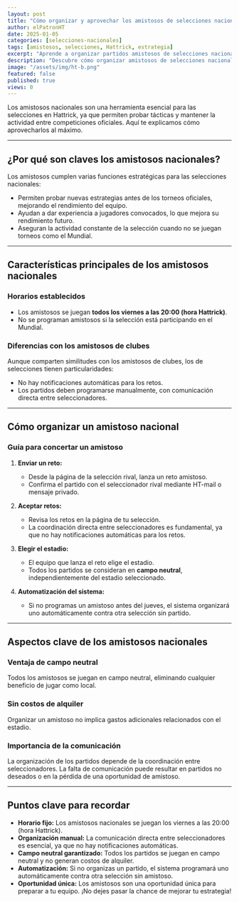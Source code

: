 ```yaml
---
layout: post
title: "Cómo organizar y aprovechar los amistosos de selecciones nacionales en Hattrick"
author: elPatronHT
date: 2025-01-05
categories: [selecciones-nacionales]
tags: [amistosos, selecciones, Hattrick, estrategia]
excerpt: "Aprende a organizar partidos amistosos de selecciones nacionales en Hattrick y descubre su impacto en la preparación del equipo."
description: "Descubre cómo organizar amistosos de selecciones nacionales en Hattrick. Optimiza la preparación de tu equipo con partidos estratégicos."
image: "/assets/img/ht-b.png"
featured: false
published: true
views: 0
---
```


Los amistosos nacionales son una herramienta esencial para las selecciones en Hattrick, ya que permiten probar tácticas y mantener la actividad entre competiciones oficiales. Aquí te explicamos cómo aprovecharlos al máximo.

---

## ¿Por qué son claves los amistosos nacionales?

Los amistosos cumplen varias funciones estratégicas para las selecciones nacionales:

- Permiten probar nuevas estrategias antes de los torneos oficiales, mejorando el rendimiento del equipo.
- Ayudan a dar experiencia a jugadores convocados, lo que mejora su rendimiento futuro.
- Aseguran la actividad constante de la selección cuando no se juegan torneos como el Mundial.

---

## Características principales de los amistosos nacionales

### Horarios establecidos

- Los amistosos se juegan **todos los viernes a las 20:00 (hora Hattrick)**.
- No se programan amistosos si la selección está participando en el Mundial.

### Diferencias con los amistosos de clubes

Aunque comparten similitudes con los amistosos de clubes, los de selecciones tienen particularidades:

- No hay notificaciones automáticas para los retos.
- Los partidos deben programarse manualmente, con comunicación directa entre seleccionadores.

---

## Cómo organizar un amistoso nacional

### Guía para concertar un amistoso

1. **Enviar un reto:**

   - Desde la página de la selección rival, lanza un reto amistoso.
   - Confirma el partido con el seleccionador rival mediante HT-mail o mensaje privado.

2. **Aceptar retos:**

   - Revisa los retos en la página de tu selección.
   - La coordinación directa entre seleccionadores es fundamental, ya que no hay notificaciones automáticas para los retos.

3. **Elegir el estadio:**

   - El equipo que lanza el reto elige el estadio.
   - Todos los partidos se consideran en **campo neutral**, independientemente del estadio seleccionado.

4. **Automatización del sistema:**
   - Si no programas un amistoso antes del jueves, el sistema organizará uno automáticamente contra otra selección sin partido.

---

## Aspectos clave de los amistosos nacionales

### Ventaja de campo neutral

Todos los amistosos se juegan en campo neutral, eliminando cualquier beneficio de jugar como local.

### Sin costos de alquiler

Organizar un amistoso no implica gastos adicionales relacionados con el estadio.

### Importancia de la comunicación

La organización de los partidos depende de la coordinación entre seleccionadores. La falta de comunicación puede resultar en partidos no deseados o en la pérdida de una oportunidad de amistoso.

---

## Puntos clave para recordar

- **Horario fijo:** Los amistosos nacionales se juegan los viernes a las 20:00 (hora Hattrick).
- **Organización manual:** La comunicación directa entre seleccionadores es esencial, ya que no hay notificaciones automáticas.
- **Campo neutral garantizado:** Todos los partidos se juegan en campo neutral y no generan costos de alquiler.
- **Automatización:** Si no organizas un partido, el sistema programará uno automáticamente contra otra selección sin amistoso.
- **Oportunidad única:** Los amistosos son una oportunidad única para preparar a tu equipo. ¡No dejes pasar la chance de mejorar tu estrategia!
